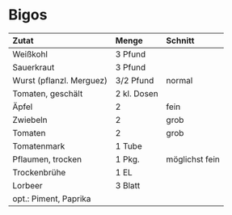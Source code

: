 # Bigos

| Zutat | Menge | Schnitt |
| :--- | :--- | :--- |
| Weißkohl | 3 Pfund |  |
| Sauerkraut | 3 Pfund |  |
| Wurst \(pflanzl. Merguez\) | 3/2 Pfund | normal |
| Tomaten, geschält | 2 kl. Dosen |  |
| Äpfel | 2 | fein |
| Zwiebeln | 2 | grob |
| Tomaten | 2 | grob |
| Tomatenmark | 1 Tube |  |
| Pflaumen, trocken | 1 Pkg. | möglichst fein |
| Trockenbrühe | 1 EL |  |
| Lorbeer | 3 Blatt |  |
| opt.: Piment, Paprika |  |  |

